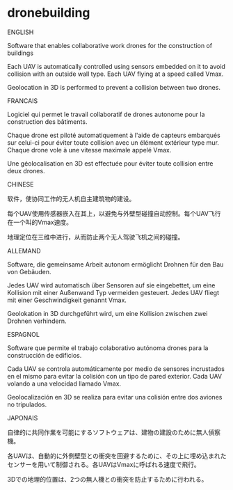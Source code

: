 # dronebuilding

ENGLISH

Software that enables collaborative work drones for the construction of buildings

Each UAV is automatically controlled using sensors embedded on it to avoid collision with an outside wall type. Each UAV flying at a speed called Vmax.

Geolocation in 3D is performed to prevent a collision between two drones.

FRANCAIS

Logiciel qui permet le travail collaboratif de drones autonome pour la construction des bâtiments.

Chaque drone est piloté automatiquement à l'aide de capteurs embarqués sur celui-ci pour éviter toute collision avec un élément extérieur type mur. Chaque drone vole à une vitesse maximale appelé Vmax.

Une géolocalisation en 3D est effectuée pour éviter toute collision entre deux drones.

CHINESE

软件，使协同工作的无人机自主建筑物的建设。

每个UAV使用传感器嵌入在其上，以避免与外壁型碰撞自动控制。每个UAV飞行在一个叫的Vmax速度。

地理定位在三维中进行，从而防止两个无人驾驶飞机之间的碰撞。

ALLEMAND

Software, die gemeinsame Arbeit autonom ermöglicht Drohnen für den Bau von Gebäuden.

Jedes UAV wird automatisch über Sensoren auf sie eingebettet, um eine Kollision mit einer Außenwand Typ vermeiden gesteuert. Jedes UAV fliegt mit einer Geschwindigkeit genannt Vmax.

Geolokation in 3D durchgeführt wird, um eine Kollision zwischen zwei Drohnen verhindern.

ESPAGNOL

Software que permite el trabajo colaborativo autónoma drones para la construcción de edificios.

Cada UAV se controla automáticamente por medio de sensores incrustados en el mismo para evitar la colisión con un tipo de pared exterior. Cada UAV volando a una velocidad llamado Vmax.

Geolocalización en 3D se realiza para evitar una colisión entre dos aviones no tripulados.

JAPONAIS

自律的に共同作業を可能にするソフトウェアは、建物の建設のために無人偵察機。

各UAVは、自動的に外側壁型との衝突を回避するために、その上に埋め込まれたセンサーを用いて制御される。各UAVはVmaxに呼ばれる速度で飛行。

3Dでの地理的位置は、2つの無人機との衝突を防止するために行われる。
